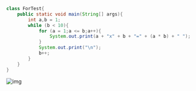 ```java
class ForTest{
    public static void main(String[] args){
        int a,b = 1;
        while (b < 10){
            for (a = 1;a <= b;a++){
                System.out.print(a + "x" + b + "=" + (a * b) + " ");
            }
            System.out.print("\n");
            b++;
        }
    }
}
```

![img](https://gitee.com/yh-gh/img-bed/raw/master/202109181437144.png)